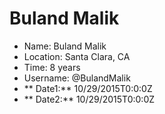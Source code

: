 # Buland Malik

* Name: Buland Malik
* Location: Santa Clara, CA
* Time: 8 years
* Username: @BulandMalik
* ** Date1:** 10/29/2015T0:0:0Z
* ** Date2:** 10/29/2015T0:0:0Z
